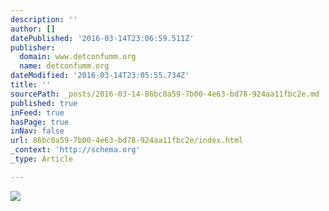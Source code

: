 ```yaml
---
description: ''
author: []
datePublished: '2016-03-14T23:06:59.511Z'
publisher:
  domain: www.detconfumm.org
  name: detconfumm.org
dateModified: '2016-03-14T23:05:55.734Z'
title: ''
sourcePath: _posts/2016-03-14-86bc0a59-7b00-4e63-bd78-924aa11fbc2e.md
published: true
inFeed: true
hasPage: true
inNav: false
url: 86bc0a59-7b00-4e63-bd78-924aa11fbc2e/index.html
_context: 'http://schema.org'
_type: Article

---
```

![](http://www.detconfumm.org/Photos/Ann-Arbor-Ariel200px.png)